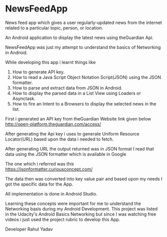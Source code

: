 # NewsFeedApp
News feed app which gives a user regularly-updated news from the internet related to a particular topic, person, or location.

An Android application to display the latest news using theGuardian Api.

NewsFeedApp was just my attempt to understand the basics of Networking in Android.

While developing this app i learnt things like

1. How to generate API key.
2. How to read a Java Script Object Notation Script(JSON) using the JSON formatter.
3. How to parse and extract data from JSON in Android.
4. How to display the parsed data in a List View using Loaders or Asynctask.
5. How to fire an Intent to a Browsers to display the selected news in the list.

First i generated an API key from theGuardian Website link given below 
http://open-platform.theguardian.com/access/

After generating the Api key i uses to generate Uniform Resource Locator(URL) based upon the data i needed to fetch.

After generating URL the output returned was in JSON format I read that data using the JSON 
formatter which is available in Google 

The one which i referred was this 
https://jsonformatter.curiousconcept.com/

The data then was converted into key value pair and based upon my needs I got the specific data for the App.

All implementation is done in Android Studio.

Learning these concepts were important for me to understand the Networking basis during my Android Development. This project was listed in the Udacity's Android Basics Networking but since I was watching free videos i just used the project rubric to develop this App.

Developer Rahul Yadav
